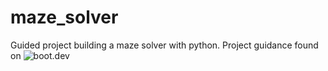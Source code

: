 # maze_solver

Guided project building a maze solver with python.
Project guidance found on ![boot.dev](https://www.boot.dev)